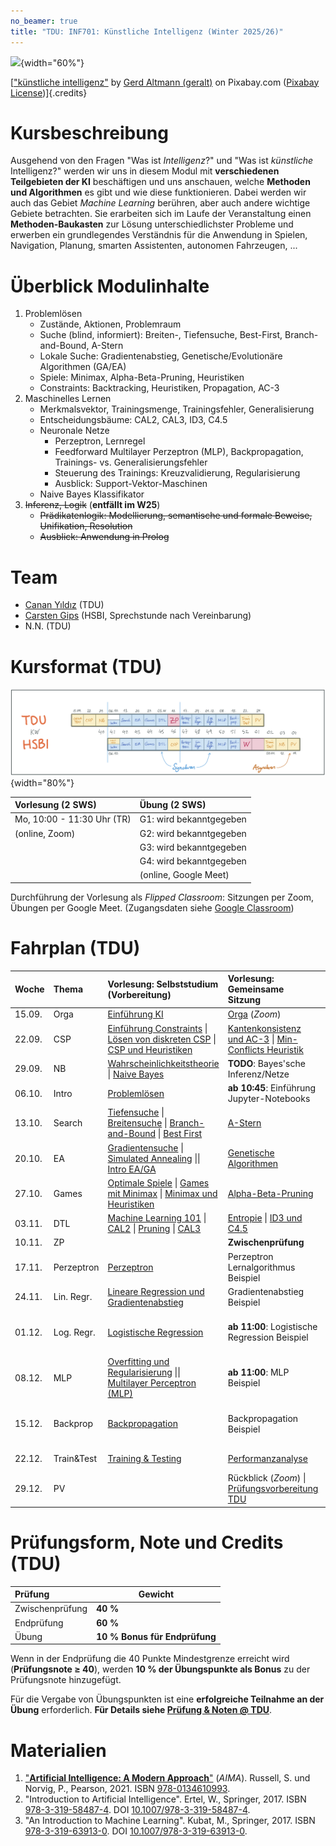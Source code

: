 ```yaml
---
no_beamer: true
title: "TDU: INF701: Künstliche Intelligenz (Winter 2025/26)"
---
```


![](https://cdn.pixabay.com/photo/2018/09/27/09/22/artificial-intelligence-3706562_1280.jpg){width="60%"}

[["künstliche
intelligenz"](https://pixabay.com/de/illustrations/k%c3%bcnstliche-intelligenz-netzwerk-3706562/)
by [Gerd Altmann (geralt)](https://pixabay.com/de/users/geralt-9301/) on Pixabay.com
([Pixabay License](https://pixabay.com/de/service/license/))]{.credits}

# Kursbeschreibung

Ausgehend von den Fragen "Was ist *Intelligenz*?" und "Was ist *künstliche*
Intelligenz?" werden wir uns in diesem Modul mit **verschiedenen Teilgebieten der
KI** beschäftigen und uns anschauen, welche **Methoden und Algorithmen** es gibt und
wie diese funktionieren. Dabei werden wir auch das Gebiet *Machine Learning*
berühren, aber auch andere wichtige Gebiete betrachten. Sie erarbeiten sich im Laufe
der Veranstaltung einen **Methoden-Baukasten** zur Lösung unterschiedlichster
Probleme und erwerben ein grundlegendes Verständnis für die Anwendung in Spielen,
Navigation, Planung, smarten Assistenten, autonomen Fahrzeugen, ...

# Überblick Modulinhalte

1.  Problemlösen
    -   Zustände, Aktionen, Problemraum
    -   Suche (blind, informiert): Breiten-, Tiefensuche, Best-First,
        Branch-and-Bound, A-Stern
    -   Lokale Suche: Gradientenabstieg, Genetische/Evolutionäre Algorithmen (GA/EA)
    -   Spiele: Minimax, Alpha-Beta-Pruning, Heuristiken
    -   Constraints: Backtracking, Heuristiken, Propagation, AC-3
2.  Maschinelles Lernen
    -   Merkmalsvektor, Trainingsmenge, Trainingsfehler, Generalisierung
    -   Entscheidungsbäume: CAL2, CAL3, ID3, C4.5
    -   Neuronale Netze
        -   Perzeptron, Lernregel
        -   Feedforward Multilayer Perzeptron (MLP), Backpropagation, Trainings-
            vs. Generalisierungsfehler
        -   Steuerung des Trainings: Kreuzvalidierung, Regularisierung
        -   Ausblick: Support-Vektor-Maschinen
    -   Naive Bayes Klassifikator
3.  ~~Inferenz, Logik~~ (**entfällt im W25**)
    -   ~~Prädikatenlogik: Modellierung, semantische und formale Beweise,
        Unifikation, Resolution~~
    -   ~~Ausblick: Anwendung in Prolog~~

# Team

-   [Canan Yıldız](http://people.tau.edu.tr/people.show/cananyildiz/de) (TDU)
-   [Carsten
    Gips](https://www.hsbi.de/minden/ueber-uns/personenverzeichnis/carsten-gips)
    (HSBI, Sprechstunde nach Vereinbarung)
-   N.N. (TDU)

# Kursformat (TDU)

![](admin/images/fahrplan.png){width="80%"}

| Vorlesung (2 SWS)          | Übung (2 SWS)           |
|:---------------------------|:------------------------|
| Mo, 10:00 - 11:30 Uhr (TR) | G1: wird bekanntgegeben |
| (online, Zoom)             | G2: wird bekanntgegeben |
|                            | G3: wird bekanntgegeben |
|                            | G4: wird bekanntgegeben |
|                            | (online, Google Meet)   |

Durchführung der Vorlesung als *Flipped Classroom*: Sitzungen per Zoom, Übungen per
Google Meet. (Zugangsdaten siehe [Google
Classroom](https://classroom.google.com/c/NzE4Mzk0NDE5ODEz?cjc=fhzfku3))

# Fahrplan (TDU)

| Woche  | Thema      | Vorlesung: Selbststudium (Vorbereitung)                                                                                                                                                                                        | Vorlesung: Gemeinsame Sitzung                                                                                       | Übung                                                   | AI Connect                                            |
|:-------|:-----------|:-------------------------------------------------------------------------------------------------------------------------------------------------------------------------------------------------------------------------------|:--------------------------------------------------------------------------------------------------------------------|:--------------------------------------------------------|:------------------------------------------------------|
| 15.09. | Orga       | [Einführung KI](lecture/intro/intro1-overview.md)                                                                                                                                                                              | [Orga](https://github.com/Artificial-Intelligence-HSBI-TDU/KI-Vorlesung-W25/blob/master/readme_tdu.md) (*Zoom*)     |                                                         |                                                       |
| 22.09. | CSP        | [Einführung Constraints](lecture/csp/csp1-intro.md) \| [Lösen von diskreten CSP](lecture/csp/csp2-backtrackingsearch.md) \| [CSP und Heuristiken](lecture/csp/csp3-heuristics.md)                                              | [Kantenkonsistenz und AC-3](lecture/csp/csp4-ac3.md) \| [Min-Conflicts Heuristik](lecture/csp/csp5-minconflicts.md) |                                                         |                                                       |
| 29.09. | NB         | [Wahrscheinlichkeitstheorie](lecture/naivebayes/nb1-probability.md) \| [Naive Bayes](lecture/naivebayes/nb2-naivebayes.md)                                                                                                     | **TODO**: Bayes'sche Inferenz/Netze                                                                                 | [Blatt: CSP](homework/sheet-csp.md)                     |                                                       |
| 06.10. | Intro      | [Problemlösen](lecture/intro/intro2-problemsolving.md)                                                                                                                                                                         | **ab 10:45**: Einführung Jupyter-Notebooks                                                                          | [Blatt: Naive Bayes](homework/sheet-nb.md)              |                                                       |
| 13.10. | Search     | [Tiefensuche](lecture/searching/search1-dfs.md) \| [Breitensuche](lecture/searching/search2-bfs.md) \| [Branch-and-Bound](lecture/searching/search3-branchandbound.md) \| [Best First](lecture/searching/search4-bestfirst.md) | [A-Stern](lecture/searching/search5-astar.md)                                                                       |                                                         |                                                       |
| 20.10. | EA         | [Gradientensuche](lecture/searching/search6-gradient.md) \| [Simulated Annealing](lecture/searching/search7-annealing.md) \|\| [Intro EA/GA](lecture/ea/ea1-intro.md)                                                          | [Genetische Algorithmen](lecture/ea/ea2-ga.md)                                                                      | [Blatt: Suche](homework/sheet-search.md)                |                                                       |
| 27.10. | Games      | [Optimale Spiele](lecture/games/games1-intro.md) \| [Games mit Minimax](lecture/games/games2-minimax.md) \| [Minimax und Heuristiken](lecture/games/games3-heuristics.md)                                                      | [Alpha-Beta-Pruning](lecture/games/games4-alphabeta.md)                                                             | [Blatt: EA/GA](homework/sheet-ea.md)                    |                                                       |
| 03.11. | DTL        | [Machine Learning 101](lecture/dtl/dtl1-mlbasics.md) \| [CAL2](lecture/dtl/dtl2-cal2.md) \| [Pruning](lecture/dtl/dtl3-pruning.md) \| [CAL3](lecture/dtl/dtl4-cal3.md)                                                         | [Entropie](lecture/dtl/dtl5-entropy.md) \| [ID3 und C4.5](lecture/dtl/dtl6-id3.md)                                  | [Blatt: Games](homework/sheet-games.md)                 |                                                       |
| 10.11. | ZP         |                                                                                                                                                                                                                                | **Zwischenprüfung**                                                                                                 |                                                         |                                                       |
| 17.11. | Perzeptron | [Perzeptron](lecture/nn/nn01-perceptron.md)                                                                                                                                                                                    | Perzeptron Lernalgorithmus Beispiel                                                                                 | [Blatt: DTL](homework/sheet-dtl.md)                     |                                                       |
| 24.11. | Lin. Regr. | [Lineare Regression und Gradientenabstieg](lecture/nn/nn02-linear-regression.md)                                                                                                                                               | Gradientenabstieg Beispiel                                                                                          | [Blatt: Perzeptron](homework/sheet-nn-perceptron.md)    |                                                       |
| 01.12. | Log. Regr. | [Logistische Regression](lecture/nn/nn03-logistic-regression.md)                                                                                                                                                               | **ab 11:00**: Logistische Regression Beispiel                                                                       |                                                         | **Mo, 01.12., 10:00 Uhr: Kick-Off und Team-Building** |
| 08.12. | MLP        | [Overfitting und Regularisierung](lecture/nn/nn04-overfitting.md) \|\| [Multilayer Perceptron (MLP)](lecture/nn/nn05-mlp.md)                                                                                                   | **ab 11:00**: MLP Beispiel                                                                                          | [Blatt: Regression](homework/sheet-nn-regression.md)    | **Mo, 08.12., 10:00 Uhr: Project Launch**             |
| 15.12. | Backprop   | [Backpropagation](lecture/nn/nn06-backprop.md)                                                                                                                                                                                 | Backpropagation Beispiel                                                                                            | [Blatt: MLP](homework/sheet-nn-mlp.md)                  | **Fr, 19.12., 12:30 Uhr: Team-Präsentationen**        |
| 22.12. | Train&Test | [Training & Testing](lecture/nn/nn07-training-testing.md)                                                                                                                                                                      | [Performanzanalyse](lecture/nn/nn08-testing.md)                                                                     | [Blatt: Backpropagation](homework/sheet-nn-backprop.md) |                                                       |
| 29.12. | PV         |                                                                                                                                                                                                                                | Rückblick (*Zoom*) \| [Prüfungsvorbereitung TDU](admin/exams-tdu.md)                                                |                                                         |                                                       |

# Prüfungsform, Note und Credits (TDU)

| Prüfung         | Gewicht                       |
|:----------------|-------------------------------|
| Zwischenprüfung | **40 %**                      |
| Endprüfung      | **60 %**                      |
| Übung           | **10 % Bonus für Endprüfung** |

Wenn in der Endprüfung die 40 Punkte Mindestgrenze erreicht wird (**Prüfungsnote
$\ge$ 40**), werden **10 % der Übungspunkte als Bonus** zu der Prüfungsnote
hinzugefügt.

Für die Vergabe von Übungspunkten ist eine **erfolgreiche Teilnahme an der Übung**
erforderlich. **Für Details siehe [Prüfung & Noten @ TDU](admin/exams-tdu.md)**.

# Materialien

1.  ["**Artificial Intelligence: A Modern Approach**"](http://aima.cs.berkeley.edu/)
    (*AIMA*). Russell, S. und Norvig, P., Pearson, 2021. ISBN
    [978-0134610993](https://fhb-bielefeld.digibib.net/openurl?isbn=978-0134610993).
2.  "Introduction to Artificial Intelligence". Ertel, W., Springer, 2017. ISBN
    [978-3-319-58487-4](https://fhb-bielefeld.digibib.net/openurl?isbn=978-3-319-58487-4).
    DOI [10.1007/978-3-319-58487-4](https://doi.org/10.1007/978-3-319-58487-4).
3.  "An Introduction to Machine Learning". Kubat, M., Springer, 2017. ISBN
    [978-3-319-63913-0](https://fhb-bielefeld.digibib.net/openurl?isbn=978-3-319-63913-0).
    DOI [10.1007/978-3-319-63913-0](https://doi.org/10.1007/978-3-319-63913-0).
